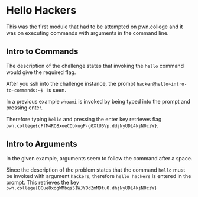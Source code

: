 
# Hello Hackers

This was the first module that had to be attempted on pwn.college and it was on executing commands with arguments in the command line.

## Intro to Commands

The description of the challenge states that invoking the `hello` command would give the required flag.

After you ssh into the challenge instance, the prompt `hacker@hello~intro-to-commands:~$ ` is seen.

In a previous example `whoami` is invoked by being typed into the prompt and pressing enter.

Therefore typing `hello` and pressing the enter key retrieves flag `pwn.college{cFfM4RO8xoeCObkugP-g0XtU6Vp.ddjNyUDL4kjN0czW}`.

## Intro to Arguments

In the given example, arguments seem to follow the command after a space.

Since the description of the problem states that the command `hello` must be invoked with argument `hackers`, therefore `hello hackers` is entered in the prompt. This retrieves the key `pwn.college{8Cue8xogWMbqs51WJYOdZmMDtuO.dhjNyUDL4kjN0czW}`

